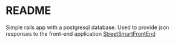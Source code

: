 # README

Simple rails app with a postgresql database. Used to provide json responses to the front-end application [StreetSmartFrontEnd](https://github.com/wardch/StreetSmartFrontEnd)
